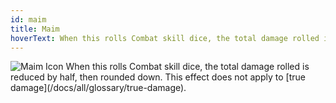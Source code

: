 ```yaml
---
id: maim
title: Maim
hoverText: When this rolls Combat skill dice, the total damage rolled is reduced by half, then rounded down. This effect does not apply to true damage.
---
```


<img src="/icons/maim.svg" alt="Maim Icon" />
When this rolls Combat skill dice, the total damage rolled is reduced by half, then rounded down. This effect does not apply to [true damage](/docs/all/glossary/true-damage).
